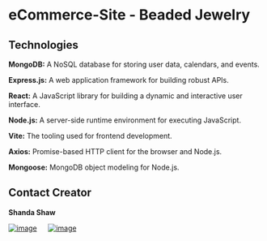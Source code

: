 # eCommerce-Site - Beaded Jewelry

## Technologies

**MongoDB:** A NoSQL database for storing user data, calendars, and events.
  
**Express.js:** A web application framework for building robust APIs.
  
**React:** A JavaScript library for building a dynamic and interactive user interface.
  
**Node.js:** A server-side runtime environment for executing JavaScript.

**Vite:** The tooling used for frontend development.
  
**Axios:** Promise-based HTTP client for the browser and Node.js.
  
**Mongoose:** MongoDB object modeling for Node.js.

## Contact Creator

**Shanda Shaw**<br>

<a href = "https://github.com/srhshaw">![image](https://img.shields.io/badge/GitHub-100000?style=for-the-badge&logo=github&logoColor=white)</a> &emsp;  <a href = "https://www.linkedin.com/in/shandashaw/">![image](https://img.shields.io/badge/LinkedIn-0077B5?style=for-the-badge&logo=linkedin&logoColor=white)</a>
